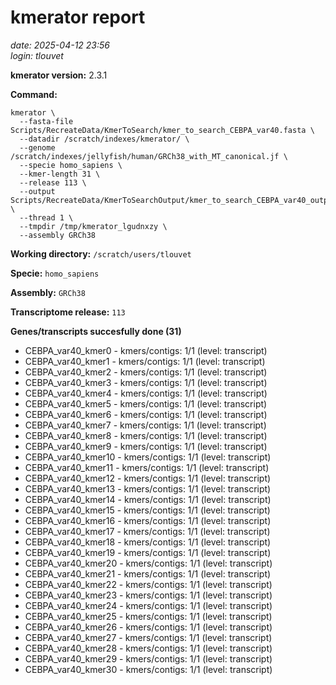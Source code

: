 # kmerator report
*date: 2025-04-12 23:56*  
*login: tlouvet*

**kmerator version:** 2.3.1

**Command:**

```
kmerator \
  --fasta-file Scripts/RecreateData/KmerToSearch/kmer_to_search_CEBPA_var40.fasta \
  --datadir /scratch/indexes/kmerator/ \
  --genome /scratch/indexes/jellyfish/human/GRCh38_with_MT_canonical.jf \
  --specie homo_sapiens \
  --kmer-length 31 \
  --release 113 \
  --output Scripts/RecreateData/KmerToSearchOutput/kmer_to_search_CEBPA_var40_output \
  --thread 1 \
  --tmpdir /tmp/kmerator_lgudnxzy \
  --assembly GRCh38
```

**Working directory:** `/scratch/users/tlouvet`

**Specie:** `homo_sapiens`

**Assembly:** `GRCh38`

**Transcriptome release:** `113`

**Genes/transcripts succesfully done (31)**

- CEBPA_var40_kmer0 - kmers/contigs: 1/1 (level: transcript)
- CEBPA_var40_kmer1 - kmers/contigs: 1/1 (level: transcript)
- CEBPA_var40_kmer2 - kmers/contigs: 1/1 (level: transcript)
- CEBPA_var40_kmer3 - kmers/contigs: 1/1 (level: transcript)
- CEBPA_var40_kmer4 - kmers/contigs: 1/1 (level: transcript)
- CEBPA_var40_kmer5 - kmers/contigs: 1/1 (level: transcript)
- CEBPA_var40_kmer6 - kmers/contigs: 1/1 (level: transcript)
- CEBPA_var40_kmer7 - kmers/contigs: 1/1 (level: transcript)
- CEBPA_var40_kmer8 - kmers/contigs: 1/1 (level: transcript)
- CEBPA_var40_kmer9 - kmers/contigs: 1/1 (level: transcript)
- CEBPA_var40_kmer10 - kmers/contigs: 1/1 (level: transcript)
- CEBPA_var40_kmer11 - kmers/contigs: 1/1 (level: transcript)
- CEBPA_var40_kmer12 - kmers/contigs: 1/1 (level: transcript)
- CEBPA_var40_kmer13 - kmers/contigs: 1/1 (level: transcript)
- CEBPA_var40_kmer14 - kmers/contigs: 1/1 (level: transcript)
- CEBPA_var40_kmer15 - kmers/contigs: 1/1 (level: transcript)
- CEBPA_var40_kmer16 - kmers/contigs: 1/1 (level: transcript)
- CEBPA_var40_kmer17 - kmers/contigs: 1/1 (level: transcript)
- CEBPA_var40_kmer18 - kmers/contigs: 1/1 (level: transcript)
- CEBPA_var40_kmer19 - kmers/contigs: 1/1 (level: transcript)
- CEBPA_var40_kmer20 - kmers/contigs: 1/1 (level: transcript)
- CEBPA_var40_kmer21 - kmers/contigs: 1/1 (level: transcript)
- CEBPA_var40_kmer22 - kmers/contigs: 1/1 (level: transcript)
- CEBPA_var40_kmer23 - kmers/contigs: 1/1 (level: transcript)
- CEBPA_var40_kmer24 - kmers/contigs: 1/1 (level: transcript)
- CEBPA_var40_kmer25 - kmers/contigs: 1/1 (level: transcript)
- CEBPA_var40_kmer26 - kmers/contigs: 1/1 (level: transcript)
- CEBPA_var40_kmer27 - kmers/contigs: 1/1 (level: transcript)
- CEBPA_var40_kmer28 - kmers/contigs: 1/1 (level: transcript)
- CEBPA_var40_kmer29 - kmers/contigs: 1/1 (level: transcript)
- CEBPA_var40_kmer30 - kmers/contigs: 1/1 (level: transcript)
